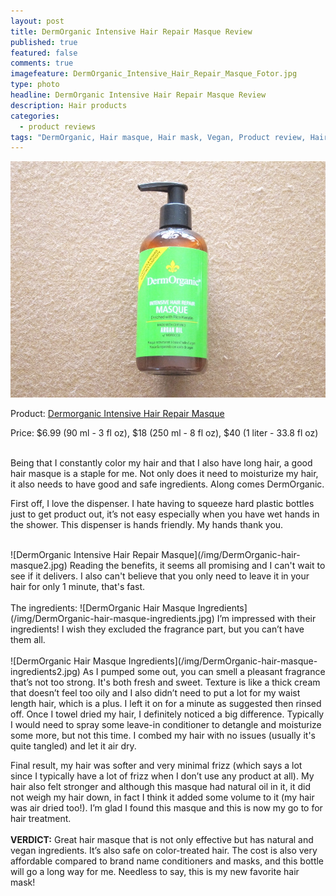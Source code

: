 ```yaml
---
layout: post
title: DermOrganic Intensive Hair Repair Masque Review
published: true
featured: false
comments: true
imagefeature: DermOrganic_Intensive_Hair_Repair_Masque_Fotor.jpg
type: photo
headline: DermOrganic Intensive Hair Repair Masque Review
description: Hair products
categories: 
  - product reviews
tags: "DermOrganic, Hair masque, Hair mask, Vegan, Product review, Hair product"
---
```


![DermOrganic Intensive Hair Repair Masque](/img/DermOrganic_Intensive_Hair_Repair_Masque_Fotor.jpg)
<p>Product: <a href="http://www.dermorganic.com/shop/index.php?main_page=product_info&cPath=1&products_id=3">Dermorganic Intensive Hair Repair Masque</a></p>
<p>Price: $6.99 (90 ml - 3 fl oz), $18 (250 ml - 8 fl oz), $40 (1 liter - 33.8 fl oz)</p>

<br>
Being that I constantly color my hair and that I also have long hair, a good hair masque is a staple for me. Not only does it need to moisturize my hair, it also needs to have good and safe ingredients. Along comes DermOrganic.
<br>
<p>First off, I love the dispenser. I hate having to squeeze hard plastic bottles just to get product out, it’s not easy especially when you have wet hands in the shower. This dispenser is hands friendly. My hands thank you.</p>
<br>
![DermOrganic Intensive Hair Repair Masque](/img/DermOrganic-hair-masque2.jpg)
Reading the benefits, it seems all promising and I can't wait to see if it delivers. I also can't believe that you only need to leave it in your hair for only 1 minute, that's fast.
<br>
<br>
The ingredients:
![DermOrganic Hair Masque Ingredients](/img/DermOrganic-hair-masque-ingredients.jpg)
I’m impressed with their ingredients! I wish they excluded the fragrance part, but you can’t have them all.
<br>
<br>
![DermOrganic Hair Masque Ingredients](/img/DermOrganic-hair-masque-ingredients2.jpg)
As I pumped some out, you can smell a pleasant fragrance that’s not too strong. It's both fresh and sweet. Texture is like a thick cream that doesn’t feel too oily and I also didn’t need to put a lot for my waist length hair, which is a plus. I left it on for a minute as suggested then rinsed off. Once I towel dried my hair, I definitely noticed a big difference. Typically I would need to spray some leave-in conditioner to detangle and moisturize some more, but not this time. I combed my hair with no issues (usually it's quite tangled) and let it air dry. 

Final result, my hair was softer and very minimal frizz (which says a lot since I typically have a lot of frizz when I don’t use any product at all). My hair also felt stronger and although this masque had natural oil in it, it did not weigh my hair down, in fact I think it added some volume to it (my hair was air dried too!). I’m glad I found this masque and this is now my go to for hair treatment.
<br>
<br>
<b>VERDICT:</b> Great hair masque that is not only effective but has natural and vegan ingredients. It’s also safe on color-treated hair. The cost is also very affordable compared to brand name conditioners and masks, and this bottle will go a long way for me. Needless to say, this is my new favorite hair mask!
